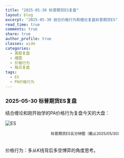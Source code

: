 ```yaml
---
title: "2025-05-30 标普期货ES复盘"
layout: blog
excerpt: "2025-05-30 结合价格行为和缠论复盘标普期货ES"
read_time: true
comments: true
share: true
author_profile: true
classes: wide
categories:
  - 美股复盘
  - 缠图
  - 价格行为
  - 每日复盘
tags:
  - ES
  - PA价格行为
---
```


### 2025-05-30 标普期货ES复盘

结合缠论和刚开始学的PA价格行为复盘今天的大盘：

![ES](https://image.olim.cc/2025/2025-05-30-每日复盘.jpg)
<small><center>标普期货ES五分钟图（截止2025/05/30）</center></small>　

价格行为：多从K线背后多空博弈的角度思考。

